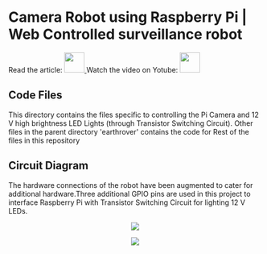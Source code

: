 # Camera Robot using Raspberry Pi | Web Controlled surveillance robot

<p align="left">
Read the article: <a href='https://helloworld.co.in/article/basic-robotics-make-robot-raspberry-pi-web-controls' target='_blank'>
   <img src='https://github.com/jiteshsaini/earthrover1/blob/master/img/logo3.gif' height='40px'>
</a> Watch the video on Yotube: 
<a href='https://youtu.be/rzKBtHxD3c8' target='_blank'>
   <img src='https://github.com/jiteshsaini/earthrover1/blob/master/img/btn_youtube.png' height='40px'>
</a>
</p>

## Code Files
This directory contains the files specific to controlling the Pi Camera and 12 V high brightness LED Lights (through Transistor Switching Circuit). 
Other files in the parent directory 'earthrover' contains the code for  Rest of the files in this repository 

## Circuit Diagram 

The hardware connections of the robot have been augmented to cater for additional hardware.Three additional GPIO pins are used in this project to interface Raspberry Pi with Transistor Switching Circuit for lighting 12 V LEDs.

<p align="center">
   <img src="https://helloworld.co.in/sites/default/files/inline-images/raspberry-pi-camera-robot-circuit-diagram.jpg">
</p>

<p align="center">
   <img src="https://helloworld.co.in/sites/default/files/inline-images/transistor-bc547-switching-circuit-raspberry-pi-interface.jpg">
</p>


